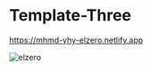 # Template-Three

https://mhmd-yhy-elzero.netlify.app

![elzero](https://github.com/user-attachments/assets/474a1fd0-1bf7-45c6-9e5e-594e71f37913)
